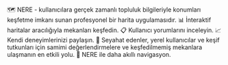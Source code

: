 🗺️ NERE - kullanıcılara gerçek zamanlı topluluk bilgileriyle konumları keşfetme imkanı sunan profesyonel bir harita uygulamasıdır.
📊 İnteraktif haritalar aracılığıyla mekanları keşfedin.
📋 Kullanıcı yorumlarını inceleyin.
📈 Kendi deneyimlerinizi paylaşın.
🌟 Seyahat edenler, yerel kullanıcılar ve keşif tutkunları için samimi değerlendirmelere ve keşfedilmemiş mekanlara ulaşmanın en etkili yolu.
🧭 NERE ile daha akıllı navigasyon.
